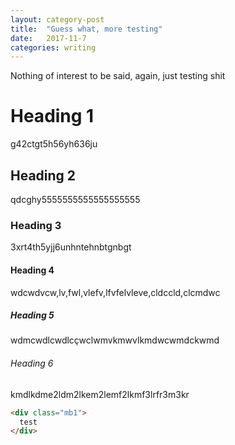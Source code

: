 ```yaml
---
layout: category-post
title:  "Guess what, more testing"
date:   2017-11-7
categories: writing
---
```


Nothing of interest to be said, again, just testing shit

# Heading 1
g42ctgt5h56yh636ju

## Heading 2
qdcghy5555555555555555555


### Heading 3
3xrt4th5yjj6unhntehnbtgnbgt

#### Heading 4
wdcwdvcw,lv,fwl,vlefv,lfvfelvleve,cldccld,clcmdwc

##### Heading 5
wdmcwdlcwdlcçwclwmvkmwvlkmdwcwmdckwmd

###### Heading 6
kmdlkdme2ldm2lkem2lemf2lkmf3lrfr3m3kr

```html
<div class="mb1">
  test
</div>
```
